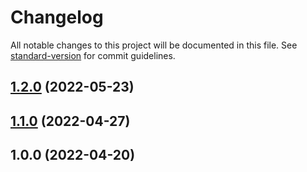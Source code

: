# Changelog

All notable changes to this project will be documented in this file. See [standard-version](https://github.com/conventional-changelog/standard-version) for commit guidelines.

## [1.2.0](https://github.com/teamnovu/statamic-live-preview-nuxt/compare/v1.1.0...v1.2.0) (2022-05-23)

## [1.1.0](https://github.com/teamnovu/statamic-live-preview-nuxt/compare/v1.0.0...v1.1.0) (2022-04-27)

## 1.0.0 (2022-04-20)
